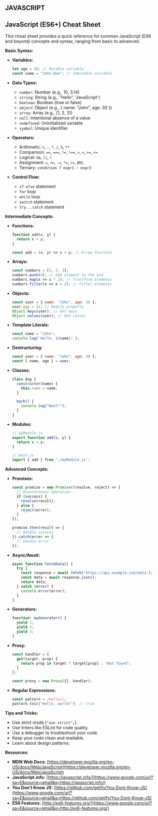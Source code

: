 ## JAVASCRIPT

## JavaScript (ES6+) Cheat Sheet

This cheat sheet provides a quick reference for common JavaScript (ES6 and beyond) concepts and syntax, ranging from basic to advanced.

**Basic Syntax:**

  * **Variables:**

    ```javascript
    let age = 30; // Mutable variable
    const name = "John Doe"; // Immutable variable
    ```

  * **Data Types:**

      * `number`: Number (e.g., 10, 3.14)
      * `string`: String (e.g., "Hello", 'JavaScript')
      * `boolean`: Boolean (true or false)
      * `object`: Object (e.g., { name: "John", age: 30 })
      * `array`: Array (e.g., [1, 2, 3])
      * `null`: Intentional absence of a value
      * `undefined`: Uninitialized variable
      * `symbol`: Unique identifier

  * **Operators:**

      * Arithmetic: `+`, `-`, `*`, `/`, `%`, `**`
      * Comparison: `==`, `===`, `!=`, `!==`, `>`, `<`, `>=`, `<=`
      * Logical: `&&`, `||`, `!`
      * Assignment: `=`, `+=`, `-=`, `*=`, `/=`, etc.
      * Ternary: `condition ? expr1 : expr2`

  * **Control Flow:**

      * `if-else` statement
      * `for` loop
      * `while` loop
      * `switch` statement
      * `try...catch` statement

**Intermediate Concepts:**

  * **Functions:**

    ```javascript
    function add(x, y) {
      return x + y;
    }

    const add = (x, y) => x + y; // Arrow function
    ```

  * **Arrays:**

    ```javascript
    const numbers = [1, 2, 3];
    numbers.push(4); // Add element to the end
    numbers.map(x => x * 2); // Transform elements
    numbers.filter(x => x > 2); // Filter elements
    ```

  * **Objects:**

    ```javascript
    const user = { name: "John", age: 30 };
    user.age = 31; // Modify property
    Object.keys(user); // Get keys
    Object.values(user); // Get values
    ```

  * **Template Literals:**

    ```javascript
    const name = "John";
    console.log(`Hello, ${name}!`);
    ```

  * **Destructuring:**

    ```javascript
    const user = { name: "John", age: 30 };
    const { name, age } = user;
    ```

  * **Classes:**

    ```javascript
    class Dog {
      constructor(name) {
        this.name = name;
      }

      bark() {
        console.log("Woof!");
      }
    }
    ```

  * **Modules:**

    ```javascript
    // myModule.js
    export function add(x, y) {
      return x + y;
    }

    // main.js
    import { add } from './myModule.js';
    ```

**Advanced Concepts:**

  * **Promises:**

    ```javascript
    const promise = new Promise((resolve, reject) => {
      // Asynchronous operation
      if (success) {
        resolve(result);
      } else {
        reject(error);
      }
    });

    promise.then(result => {
      // Handle success
    }).catch(error => {
      // Handle error
    });
    ```

  * **Async/Await:**

    ```javascript
    async function fetchData() {
      try {
        const response = await fetch('https://api.example.com/data');
        const data = await response.json();
        return data;
      } catch (error) {
        console.error(error);
      }
    }
    ```

  * **Generators:**

    ```javascript
    function* myGenerator() {
      yield 1;
      yield 2;
      yield 3;
    }
    ```

  * **Proxy:**

    ```javascript
    const handler = {
      get(target, prop) {
        return prop in target ? target[prop] : "Not found";
      }
    };

    const proxy = new Proxy({}, handler);
    ```

  * **Regular Expressions:**

    ```javascript
    const pattern = /hello/i;
    pattern.test("Hello, world!"); // true
    ```

**Tips and Tricks:**

  * Use strict mode (`"use strict";`).
  * Use linters like ESLint for code quality.
  * Use a debugger to troubleshoot your code.
  * Keep your code clean and readable.
  * Learn about design patterns.

**Resources:**

  * **MDN Web Docs:** [https://developer.mozilla.org/en-US/docs/Web/JavaScript](https://developer.mozilla.org/en-US/docs/Web/JavaScript)
  * **JavaScript.info:** [https://javascript.info/](https://www.google.com/url?sa=E&source=gmail&q=https://javascript.info/)
  * **You Don't Know JS:** [https://github.com/getify/You-Dont-Know-JS](https://www.google.com/url?sa=E&source=gmail&q=https://github.com/getify/You-Dont-Know-JS)
  * **ES6 Features:** [http://es6-features.org/](https://www.google.com/url?sa=E&source=gmail&q=http://es6-features.org/)
